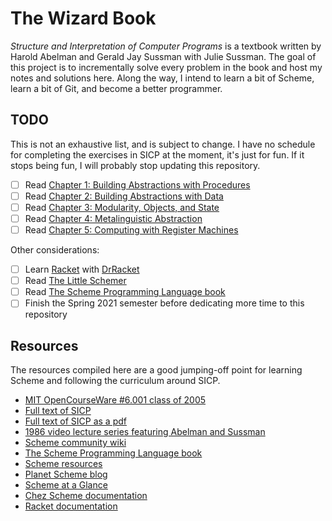 # The Wizard Book
*Structure and Interpretation of Computer Programs* is a textbook written by Harold Abelman and Gerald Jay Sussman with Julie Sussman. The goal of this project is to incrementally solve every problem in the book and host my notes and solutions here. Along the way, I intend to learn a bit of Scheme, learn a bit of Git, and become a better programmer.

## TODO
This is not an exhaustive list, and is subject to change. I have no schedule for completing the exercises in SICP at the moment, it's just for fun. If it stops being fun, I will probably stop updating this repository.
* [ ] Read [Chapter 1: Building Abstractions with Procedures](https://mitpress.mit.edu/sites/default/files/sicp/full-text/book/book-Z-H-9.html#%_chap_1)
* [ ] Read [Chapter 2: Building Abstractions with Data](https://mitpress.mit.edu/sites/default/files/sicp/full-text/book/book-Z-H-13.html#%_chap_2)
* [ ] Read [Chapter 3: Modularity, Objects, and State](https://mitpress.mit.edu/sites/default/files/sicp/full-text/book/book-Z-H-19.html#%_chap_3)
* [ ] Read [Chapter 4: Metalinguistic Abstraction](https://mitpress.mit.edu/sites/default/files/sicp/full-text/book/book-Z-H-25.html#%_chap_4)
* [ ] Read [Chapter 5: Computing with Register Machines](https://mitpress.mit.edu/sites/default/files/sicp/full-text/book/book-Z-H-30.html#%_chap_5)

Other considerations:
* [ ] Learn [Racket](https://racket-lang.org/) with [DrRacket](https://docs.racket-lang.org/drracket/)
* [ ] Read [The Little Schemer](https://mitpress.mit.edu/books/little-schemer-fourth-edition)
* [ ] Read [The Scheme Programming Language book](https://www.scheme.com/tspl4/)
* [ ] Finish the Spring 2021 semester before dedicating more time to this repository

## Resources
The resources compiled here are a good jumping-off point for learning Scheme and following the curriculum around SICP.
* [MIT OpenCourseWare #6.001 class of 2005](https://ocw.mit.edu/courses/electrical-engineering-and-computer-science/6-001-structure-and-interpretation-of-computer-programs-spring-2005/)
* [Full text of SICP](https://mitpress.mit.edu/sites/default/files/sicp/full-text/book/book.html)
* [Full text of SICP as a pdf](https://web.mit.edu/alexmv/6.037/sicp.pdf)
* [1986 video lecture series featuring Abelman and Sussman](https://www.youtube.com/watch?v=-J_xL4IGhJA&list=PLE18841CABEA24090)
* [Scheme community wiki](http://community.schemewiki.org/?sicp)
* [The Scheme Programming Language book](https://www.scheme.com/tspl4/)
* [Scheme resources](https://schemers.org/)
* [Planet Scheme blog](https://planet.scheme.org/)
* [Scheme at a Glance](http://www.troubleshooters.com/codecorn/scheme_guile/hello.htm)
* [Chez Scheme documentation](https://cisco.github.io/ChezScheme/#docs)
* [Racket documentation](https://docs.racket-lang.org/)
